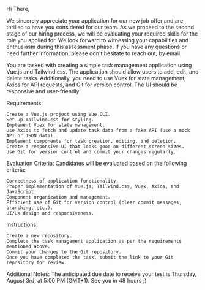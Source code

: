 Hi There,

We sincerely appreciate your application for our new job offer and are thrilled to have you considered for our team. As we proceed to the second stage of our hiring process, we will be evaluating your required skills for the role you applied for. We look forward to witnessing your capabilities and enthusiasm during this assessment phase. If you have any questions or need further information, please don't hesitate to reach out, by email.

You are tasked with creating a simple task management application using Vue.js and Tailwind.css. The application should allow users to add, edit, and delete tasks. Additionally, you need to use Vuex for state management, Axios for API requests, and Git for version control. The UI should be responsive and user-friendly.

Requirements:

    Create a Vue.js project using Vue CLI.
    Set up Tailwind.css for styling.
    Implement Vuex for state management.
    Use Axios to fetch and update task data from a fake API (use a mock API or JSON data).
    Implement components for task creation, editing, and deletion.
    Create a responsive UI that looks good on different screen sizes.
    Use Git for version control and commit your changes regularly.

Evaluation Criteria:
Candidates will be evaluated based on the following criteria:

    Correctness of application functionality.
    Proper implementation of Vue.js, Tailwind.css, Vuex, Axios, and JavaScript.
    Component organization and management.
    Efficient use of Git for version control (clear commit messages, branching, etc.).
    UI/UX design and responsiveness.

Instructions:

    Create a new repository.
    Complete the task management application as per the requirements mentioned above.
    Commit your changes to the Git repository.
    Once you have completed the task, submit the link to your Git repository for review.

Additional Notes:
The anticipated due date to receive your test is Thursday, August 3rd, at 5:00 PM (GMT+1). See you in 48 hours ;)
